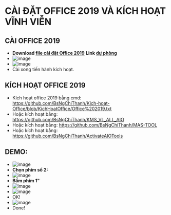 # CÀI ĐẶT OFFICE 2019 VÀ KÍCH HOẠT VĨNH VIỄN #

## CÀI OFFICE 2019 ##
- **Download [file cài đặt Office 2019](https://bsthanh-my.sharepoint.com/:u:/g/personal/0914678254_bsthanh_onmicrosoft_com/EVzsWWwrfyZEgGgvo8TlzbEBEWUI3EIG7myUZG4axWS_6w?e=6YXlCa)** **Link [dự phòng](https://bsthanh-my.sharepoint.com/:u:/g/personal/0914678254_bsthanh_onmicrosoft_com/EUkFHSfS-aBOufvtlskYazwBhtITiwyIR0ADmVg-AZk9Kg?e=4epSA7)**
- ![image](https://github.com/BsNgChiThanh/Cai-Office2019-va-kich-hoat/assets/82578024/0dae270a-292d-4cd5-a745-ceb46e9000a3)
- ![image](https://github.com/BsNgChiThanh/Cai-Office2019-va-kich-hoat/assets/82578024/d229bc64-4c18-484f-931f-534f1e2a9ccb)
- Cài xong tiến hành kích hoạt.

## KÍCH HOẠT OFFICE 2019 ##
- Kích hoạt office 2019 bằng cmd: https://github.com/BsNgChiThanh/Kich-hoat-Office/blob/KichHoatOffice/Office%202019.txt
- Hoặc kích hoạt bằng: https://github.com/BsNgChiThanh/KMS_VL_ALL_AIO
- Hoặc kích hoạt bằng: https://github.com/BsNgChiThanh/MAS-TOOL
- Hoặc kích hoạt bằng: https://github.com/BsNgChiThanh/ActivateAIOTools

## DEMO: ##
- ![image](https://github.com/BsNgChiThanh/Cai-Office2019-va-kich-hoat/assets/82578024/18f65574-8106-4d4b-9ec1-827cfcee7a73)
- **Chọn phím số 2:**
- ![image](https://github.com/BsNgChiThanh/Cai-Office2019-va-kich-hoat/assets/82578024/8f3a9943-6645-43bc-a295-1cfbec7ca20b)
- **Bấm phím 1"**
- ![image](https://github.com/BsNgChiThanh/Cai-Office2019-va-kich-hoat/assets/82578024/cd775142-dc87-4a51-a12a-790873a0047d)
- ![image](https://github.com/BsNgChiThanh/Cai-Office2019-va-kich-hoat/assets/82578024/24affcec-beb8-4b0d-a07a-fd623d4ca06b)
- OK!
- ![image](https://github.com/BsNgChiThanh/Cai-Office2019-va-kich-hoat/assets/82578024/09e0909d-bcab-453c-a6ae-43688ad15d7f)
- Done!
